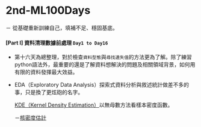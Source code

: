# 2nd-ML100Days

－ 從基礎重新訓練自己，填補不足、穩固基底。

#### [Part I] 資料清理數據前處理 `Day1 to Day16`

* 第十六天為總整理，對於檢查`資料型態`與`尋找遺失值`的方法更為了解。除了練習python語法外，最重要的還是了解資料想解決的問題及相關領域背景，如何用有限的資料發揮最大效益。

* EDA（Exploratory Data Analysis）探索式資料分析與敘述統計做差不多的事，只是換了更炫砲的名字。

  [KDE（Kernel Density Estimation）](http://rightthewaygeek.blogspot.com/2015/09/kernel-density-estimation.html)以無母數方法看樣本密度函數。

  －[核密度估計](<https://blog.csdn.net/unixtch/article/details/78556499>)

  

